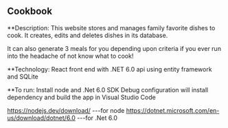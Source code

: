 ﻿## Cookbook

**Description:
This website stores and manages family favorite dishes to cook. It creates, edits and deletes dishes in its database.

It can also generate 3 meals for you depending upon criteria if you ever run into the headache of not know what to cook! 

**Technology:
React front end with .NET 6.0 api using entity framework and SQLite


**To run:
Install node and .Net 6.0 SDK 
Debug configuration will install dependency and build the app in Visual Studio Code

https://nodejs.dev/download/ ---for node 
https://dotnet.microsoft.com/en-us/download/dotnet/6.0 ---for .Net 6.0
